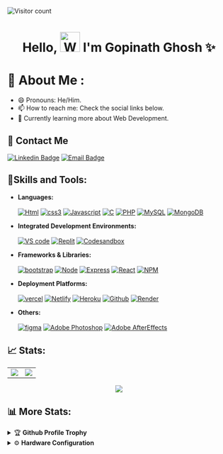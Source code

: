 ![Visitor count](https://komarev.com/ghpvc/?username=Gopi515&color=blue&style=plastic&label=TOTAL+VISITORS)

<h1 align="center"> Hello, <img src="https://raw.githubusercontent.com/nixin72/nixin72/master/wave.gif"
         alt="Waving hand animated gif"
         height="45"
         width="45" /> I'm Gopinath Ghosh ✨</h1>

# 💫 About Me :
- 😄 Pronouns: He/Him.
- 📫 How to reach me: Check the social links below.
- 📖 Currently learning more about Web Development.

## 📲 Contact Me
[![Linkedin Badge](https://img.shields.io/badge/LinkedIn-0077B5?style=for-the-badge&logo=Linkedin&logoColor=white&link=https://www.linkedin.com/in/gopinath-ghosh-2245b5201/)](https://www.linkedin.com/in/gopinath-ghosh-2245b5201/)
[![Email Badge](https://img.shields.io/badge/Gmail-D14836?style=for-the-badge&logo=gmail&logoColor=white&link=mailto:gopinathghosh514@gmail.com)](mailto:gopinathghosh514@gmail.com)

## **🔎Skills and Tools:**
- **Languages:**
</br></br> [![Html](https://skillicons.dev/icons?i=html)](https://www.w3schools.com/html/) [![css3](https://skillicons.dev/icons?i=css)](https://www.w3schools.com/css/)  [![Javascript](https://skillicons.dev/icons?i=js)](https://www.w3schools.com/js/) [![C](https://skillicons.dev/icons?i=c)](https://www.programiz.com/c-programming) [![PHP](https://skillicons.dev/icons?i=php)]((https://www.php.net/)) [![MySQL](https://skillicons.dev/icons?i=mysql)](https://www.mysql.com/) [![MongoDB](https://skillicons.dev/icons?i=mongodb)](https://www.mongodb.com/)

- **Integrated Development Environments:**
</br></br> [![VS code](https://skillicons.dev/icons?i=vscode)](https://code.visualstudio.com/) [![Replit](https://skillicons.dev/icons?i=replit)](https://replit.com/~) [![Codesandbox](https://skillicons.dev/icons?i=codesandbox)](https://codesandbox.io/)
  
- **Frameworks & Libraries:**
</br></br> [![bootstrap](https://skillicons.dev/icons?i=bootstrap)](https://getbootstrap.com/) [![Node](https://skillicons.dev/icons?i=nodejs)](https://nodejs.org/en) [![Express](https://skillicons.dev/icons?i=express)](https://expressjs.com/) [![React](https://skillicons.dev/icons?i=react)](https://react.dev/) [![NPM](https://skillicons.dev/icons?i=npmjs)](https://www.npmjs.com/)

- **Deployment Platforms:**
</br></br> [![vercel](https://skillicons.dev/icons?i=vercel)](https://vercel.com/) [![Netlify](https://skillicons.dev/icons?i=netlify)](https://www.netlify.com/) [![Heroku](https://skillicons.dev/icons?i=heroku)](https://id.heroku.com/login) [![Github](https://skillicons.dev/icons?i=github)](https://github.com/) [![Render](https://skillicons.dev/icons?i=render)](https://render.com/)

- **Others:**
</br></br> [![figma](https://skillicons.dev/icons?i=figma)](https://www.figma.com/) [![Adobe Photoshop](https://skillicons.dev/icons?i=ps)](https://www.adobe.com/in/products/photoshop.html#) [![Adobe AfterEffects](https://skillicons.dev/icons?i=ae)](https://www.adobe.com/in/products/aftereffects.html?gclid=Cj0KCQjwzdOlBhCNARIsAPMwjbyQTOBS1Q_T9yYRy7nL4-aYZ50pe60JlMbFo_lq-ut-sAGsAmWLHl4aAiVREALw_wcB&sdid=STLMM87Z&mv=search&ef_id=Cj0KCQjwzdOlBhCNARIsAPMwjbyQTOBS1Q_T9yYRy7nL4-aYZ50pe60JlMbFo_lq-ut-sAGsAmWLHl4aAiVREALw_wcB:G:s&s_kwcid=AL!3085!3!248207268711!e!!g!!adobe%20after%20effects!221167268!17525486588)

## 📈 Stats:
<table>
<tr>
<td>
<img src="https://github-readme-stats.vercel.app/api?username=Gopi515&include_all_commits=true&count_private=true&show_icons=true&line_height=20&theme=aura"/>
<td><img src="https://github-readme-stats.vercel.app/api/top-langs?username=Gopi515&show_icons=true&locale=en&layout=compact&theme=aura" />
</td>
</tr>
</table>
<p align="center">
<img align="center" src="http://github-readme-streak-stats.herokuapp.com?user=Gopi515&theme=aura"/>
</p>

## 📊 **More Stats:**

<details>
 <summary>🏆 <b>Github Profile Trophy</b></summary>
 <br />
 <p align="center">
  <a href="https://github.com/ryo-ma/github-profile-trophy">
   <img src="https://github-profile-trophy.vercel.app/?username=Gopi515&column=8&theme=tokyonight"/>
  </a>
 </p>
</details>

<details>
  <br/>
  <summary>⚙️ <b> Hardware Configuration</b></summary>
  	<ul>
		<li><a href="https://www.microsoft.com/software-download/windows11">🪟</a><b>OS:</b> Windows 11. </li>
	     	<li><a href="https://www.dell.com/en-in/shop/laptops-2-in-1-pcs/inspiron-15-5510-laptop/spd/inspiron-15-5510-laptop">💻</a><b>Laptop: </b>DELL Inspiron 5510: i5 11th gen, Intel® Iris® Xe. </li>
  	   	<li><a>🌐</a><b>Browser: </b> Google Chrome and Microsoft Edge.</li>
	     	<li><a href="https://code.visualstudio.com/">🖋️</a><b>Code Editor:</b> VSCode.</li>
	     <li>⬆️<b>To Stay Updated:</b> Linkedin, Reddit.</li>
	    <br/>
	</ul>
</details>
